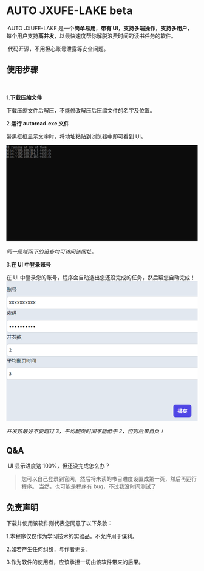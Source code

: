 # AUTO JXUFE-LAKE beta

·AUTO JXUFE-LAKE 是一个**简单易用**，**带有 UI**，**支持多端操作**，**支持多用户**，每个用户支持**高并发**，以最快速度帮你解脱浪费时间的读书任务的软件。

·代码开源，不用担心账号泄露等安全问题。

## 使用步骤

</br>

1.**下载压缩文件**

下载压缩文件后解压，不能修改解压后压缩文件的名字及位置。

2.**运行 autoread.exe 文件**

带黑框框显示文字时，将地址粘贴到浏览器中即可看到 UI。

![运行界面](./image_hub/running.png)

_同一局域网下的设备均可访问该网址。_

3.**在 UI 中登录账号**

在 UI 中登录您的账号，程序会自动选出您还没完成的任务，然后帮您自动完成！
![登录界面](./image_hub/login.png)

_并发数最好不要超过 3，平均翻页时间不能低于 2，否则后果自负！_

## Q&A

·UI 显示进度达 100%，但还没完成怎么办？

> 您可以自己登录到官网，然后将未读的书目进度设置成第一页，然后再运行程序。
> 当然，也可能是程序有 bug，不过我没时间测试了

## 免责声明

下载并使用该软件则代表您同意了以下条款：

1.本程序仅仅作为学习技术的实验品，不允许用于谋利。

2.如若产生任何纠纷，与作者无关。

3.作为软件的使用者，应该承担一切由该软件带来的后果。

